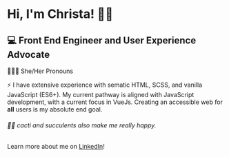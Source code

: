 # Hi, I'm Christa! 👋🏻

## 💻 Front End Engineer and User Experience Advocate

👩🏻‍💻 She/Her Pronouns

⚡ I have extensive experience with sematic HTML, SCSS, and vanilla JavaScript (ES6+). My current pathway is aligned with JavaScript development, with a current focus in VueJs. Creating an accessible web for **all** users is my absolute end goal.

###### 🌵🎍 cacti and succulents also make me really happy.

Learn more about me on [LinkedIn](https://www.linkedin.com/in/weaverchrista/)!
